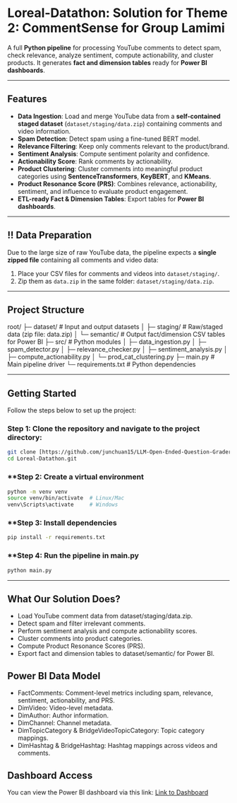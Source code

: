 # Loreal-Datathon: Solution for Theme 2: CommentSense for Group Lamimi

A full **Python pipeline** for processing YouTube comments to detect spam, check relevance, analyze sentiment, compute actionability, and cluster products. It generates **fact and dimension tables** ready for **Power BI dashboards**.

---

## Features

- **Data Ingestion**: Load and merge YouTube data from a **self-contained staged dataset** (`dataset/staging/data.zip`) containing comments and video information.
- **Spam Detection**: Detect spam using a fine-tuned BERT model.
- **Relevance Filtering**: Keep only comments relevant to the product/brand.
- **Sentiment Analysis**: Compute sentiment polarity and confidence.
- **Actionability Score**: Rank comments by actionability.
- **Product Clustering**: Cluster comments into meaningful product categories using **SentenceTransformers**, **KeyBERT**, and **KMeans**.
- **Product Resonance Score (PRS)**: Combines relevance, actionability, sentiment, and influence to evaluate product engagement.
- **ETL-ready Fact & Dimension Tables**: Export tables for **Power BI dashboards**.

---

## !! Data Preparation

Due to the large size of raw YouTube data, the pipeline expects a **single zipped file** containing all comments and video data:

1. Place your CSV files for comments and videos into `dataset/staging/`.
2. Zip them as `data.zip` in the same folder: `dataset/staging/data.zip`.

---

## Project Structure
root/
├─ dataset/ # Input and output datasets
│ ├─ staging/ # Raw/staged data (zip file: data.zip)
│ └─ semantic/ # Output fact/dimension CSV tables for Power BI
├─ src/ # Python modules
│ ├─ data_ingestion.py
│ ├─ spam_detector.py
│ ├─ relevance_checker.py
│ ├─ sentiment_analysis.py
│ ├─ compute_actionability.py
│ └─ prod_cat_clustering.py
├─ main.py # Main pipeline driver
└─ requirements.txt # Python dependencies

---
## **Getting Started**  

Follow the steps below to set up the project:

### **Step 1: Clone the repository and navigate to the project directory:**  

```bash
git clone [https://github.com/junchuan15/LLM-Open-Ended-Question-Grader-Based-On-Human-Curated-Rubrics.git
cd Loreal-Datathon.git
```

### **Step 2: Create a virtual environment

```bash
python -m venv venv
source venv/bin/activate  # Linux/Mac
venv\Scripts\activate     # Windows
```

### **Step 3: Install dependencies

```bash
pip install -r requirements.txt
```

### **Step 4: Run the pipeline in main.py
```bash
python main.py
```
---

## What Our Solution Does?
- Load YouTube comment data from dataset/staging/data.zip.
- Detect spam and filter irrelevant comments.
- Perform sentiment analysis and compute actionability scores.
- Cluster comments into product categories.
- Compute Product Resonance Scores (PRS).
- Export fact and dimension tables to dataset/semantic/ for Power BI.

## Power BI Data Model
- FactComments: Comment-level metrics including spam, relevance, sentiment, actionability, and PRS.
- DimVideo: Video-level metadata.
- DimAuthor: Author information.
- DimChannel: Channel metadata.
- DimTopicCategory & BridgeVideoTopicCategory: Topic category mappings.
- DimHashtag & BridgeHashtag: Hashtag mappings across videos and comments.

## Dashboard Access
You can view the Power BI dashboard via this link: [Link to Dashboard](https://app.powerbi.com/view?r=eyJrIjoiY2FjYzU4ZWYtYjZmMy00YzY2LWI2YzYtMzAyYWE2YTA5NDAxIiwidCI6ImE2M2JiMWE5LTQ4YzItNDQ4Yi04NjkzLTMzMTdiMDBjYTdmYiIsImMiOjEwfQ%3D%3D)
